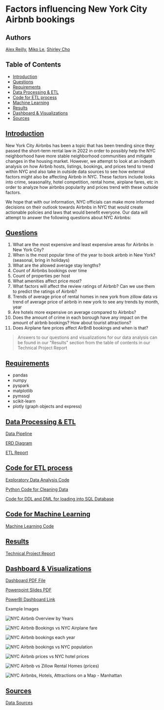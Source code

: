 # Factors influencing New York City Airbnb bookings 
## Authors
[Alex Reilly](https://github.com/reilly-alex), [Miko Le](https://github.com/miko-le), [Shirley Cho](https://github.com/snowwly)

## Table of Contents
- [Introduction](#introduction)
- [Questions](#questions)
- [Requirements](#requirements)
- [Data Processing & ETL](#data-processing--etl)
- [Code for ETL process](#code-for-etl-process)
- [Machine Learning](#code-for-machine-learning)
- [Results](#results)
- [Dashboard & Visualizations](#dashboard--visualizations)
- [Sources](#sources)

## [Introduction](#table-of-contents)

New York City Airbnbs has been a topic that has been trending since they passed the short-term rental law in 2022 in order to possibly help the NYC neighborhood have more stable neighborhood communities and mitigate changes in the housing market. However, we attempt to look at an indepth analysis on how Airbnb hosts, listings, bookings, and prices tend to trend within NYC and also take in outside data sources to see how external factors might also be affecting Airbnb in NYC. These factors include looks into crime, seasonality, hotel competition, rental home, airplane fares, etc in order to analyze how airbnbs popularity and prices trend with these outside factors. 

We hope that with our information, NYC officials can make more informed decisions on their outlook towards Airbnbs in NYC that would create actionable policies and laws that would benefit everyone. Our data will attempt to answer the following questions about NYC Airbnbs:

## [Questions](#table-of-contents)
1. What are the most expensive and least expensive areas for Airbnbs in New York City? 
2. When is the most popular time of the year to book airbnb in New York? (seasonal, bring in holidays)
3. What are the allowed average stay lengths?
4. Count of Airbnbs bookings over time
5. Count of properties per host
6. What amenities affect price most?
7. What factors will affect the review ratings of Airbnb? Can we use them to predict the ratings of Airbnb?
8. Trends of average price of rental homes in new york from zillow data vs trend of average price of airbnb in new york to see any trends by month, year
9. Are hotels more expensive on average compared to Airbnbs?
10. Does the amount of crime in each borough have any impact on the amount of airbnb bookings? How about tourist attractions? 
11. Does Airplane fare prices affect AirBnB bookings and when is that?

>Answers to our questions and visualizations for our data analysis can be found in our "Results" section from the table of contents in our Technical Project Report

## [Requirements](#table-of-contents)
- pandas
- numpy
- pyspark
- matplotlib
- pymssql
- scikit-learn
- plotly (graph objects and express)

## [Data Processing & ETL](#table-of-contents)

[Data Pipeline](./Project_Specifications/DataPlatform.pdf)

[ERD Diagram](./Project_Specifications/ERD.pdf)

[ETL Report](./Project_Specifications/ETLReport.pdf)

## [Code for ETL process](#table-of-contents)

[Exploratory Data Analysis Code](./EDA/)

[Python Code for Cleaning Data](./Code/)

[Code for DDL and DML for loading into SQL Database](./SQLDB/)

## [Code for Machine Learning](#table-of-contents)

[Machine Learning Code](./Machine_Learning/)

## [Results](#table-of-contents)
[Technical Project Report](./Project_Specifications/Project_Report.pdf)

## [Dashboard & Visualizations](#table-of-contents)

[Dashboard PDF File](./Project_Specifications/Dashboard.pdf)

[Powerpoint Slides PDF](./Project_Specifications/PowerPointPresentationSlides.pdf)

[PowerBI Dashboard Link](https://app.powerbi.com/groups/9cd692c1-cde9-402d-8d1f-884c5c68117f/list)

Example Images

![NYC Airbnb Overview by Years](./images/airbnboverview.png)

![NYC Airbnb Bookings vs NYC Airplane fare](./images/airbnb_bookings_airplanefare.png)

![NYC Airbnb bookings each year](./images/airbnb_bookings_eachyear.png)

![NYC Airbnb bookings vs NYC population](./images/airbnb_bookings_population_density.png)

![NYC Airbnb prices vs NYC hotel prices](./images/airbnb_hotels_prices.png)

![NYC Airbnb vs Zillow Rental Homes (prices) ](./images/airbnb_zillow_price.png)

![NYC Airbnbs, Hotels, Attractions on a Map - Manhattan](./images/timemap_manhattan.png)


## [Sources](#table-of-contents)
[Data Sources](./Project_Specifications/Data_Sources.pdf)







